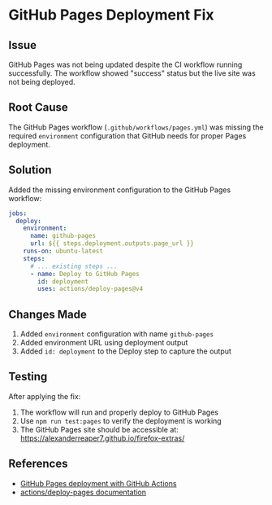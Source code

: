 # GitHub Pages Deployment Fix

## Issue

GitHub Pages was not being updated despite the CI workflow running successfully.
The workflow showed "success" status but the live site was not being deployed.

## Root Cause

The GitHub Pages workflow (`.github/workflows/pages.yml`) was missing the
required `environment` configuration that GitHub needs for proper Pages
deployment.

## Solution

Added the missing environment configuration to the GitHub Pages workflow:

```yaml
jobs:
  deploy:
    environment:
      name: github-pages
      url: ${{ steps.deployment.outputs.page_url }}
    runs-on: ubuntu-latest
    steps:
      # ... existing steps ...
      - name: Deploy to GitHub Pages
        id: deployment
        uses: actions/deploy-pages@v4
```

## Changes Made

1. Added `environment` configuration with name `github-pages`
2. Added environment URL using deployment output
3. Added `id: deployment` to the Deploy step to capture the output

## Testing

After applying the fix:

1. The workflow will run and properly deploy to GitHub Pages
2. Use `npm run test:pages` to verify the deployment is working
3. The GitHub Pages site should be accessible at:
   https://alexanderreaper7.github.io/firefox-extras/

## References

- [GitHub Pages deployment with GitHub Actions](https://docs.github.com/en/pages/getting-started-with-github-pages/configuring-a-publishing-source-for-your-github-pages-site#publishing-with-a-custom-github-actions-workflow)
- [actions/deploy-pages documentation](https://github.com/actions/deploy-pages)
